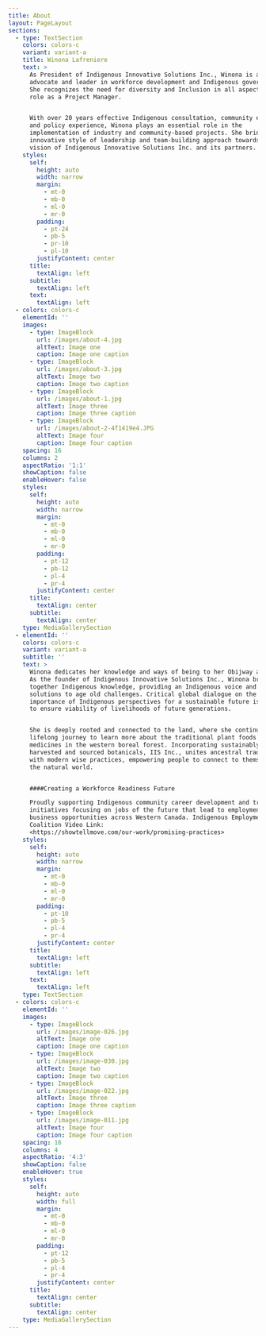```yaml
---
title: About
layout: PageLayout
sections:
  - type: TextSection
    colors: colors-c
    variant: variant-a
    title: Winona Lafreniere
    text: >
      As President of Indigenous Innovative Solutions Inc., Winona is a strong
      advocate and leader in workforce development and Indigenous governance.
      She recognizes the need for diversity and Inclusion in all aspects of her
      role as a Project Manager.


      With over 20 years effective Indigenous consultation, community engagement
      and policy experience, Winona plays an essential role in the
      implementation of industry and community-based projects. She brings an
      innovative style of leadership and team-building approach towards the
      vision of Indigenous Innovative Solutions Inc. and its partners.
    styles:
      self:
        height: auto
        width: narrow
        margin:
          - mt-0
          - mb-0
          - ml-0
          - mr-0
        padding:
          - pt-24
          - pb-5
          - pr-10
          - pl-10
        justifyContent: center
      title:
        textAlign: left
      subtitle:
        textAlign: left
      text:
        textAlign: left
  - colors: colors-c
    elementId: ''
    images:
      - type: ImageBlock
        url: /images/about-4.jpg
        altText: Image one
        caption: Image one caption
      - type: ImageBlock
        url: /images/about-3.jpg
        altText: Image two
        caption: Image two caption
      - type: ImageBlock
        url: /images/about-1.jpg
        altText: Image three
        caption: Image three caption
      - type: ImageBlock
        url: /images/about-2-4f1419e4.JPG
        altText: Image four
        caption: Image four caption
    spacing: 16
    columns: 2
    aspectRatio: '1:1'
    showCaption: false
    enableHover: false
    styles:
      self:
        height: auto
        width: narrow
        margin:
          - mt-0
          - mb-0
          - ml-0
          - mr-0
        padding:
          - pt-12
          - pb-12
          - pl-4
          - pr-4
        justifyContent: center
      title:
        textAlign: center
      subtitle:
        textAlign: center
    type: MediaGallerySection
  - elementId: ''
    colors: colors-c
    variant: variant-a
    subtitle: ''
    text: >
      Winona dedicates her knowledge and ways of being to her Obijway ancestors.
      As the founder of Indigenous Innovative Solutions Inc., Winona brings
      together Indigenous knowledge, providing an Indigenous voice and effective
      solutions to age old challenges. Critical global dialogue on the
      importance of Indigenous perspectives for a sustainable future is required
      to ensure viability of livelihoods of future generations.


      She is deeply rooted and connected to the land, where she continues her
      lifelong journey to learn more about the traditional plant foods and
      medicines in the western boreal forest. Incorporating sustainably
      harvested and sourced botanicals, IIS Inc., unites ancestral traditions
      with modern wise practices, empowering people to connect to themselves and
      the natural world.


      ####Creating a Workforce Readiness Future

      Proudly supporting Indigenous community career development and training
      initiatives focusing on jobs of the future that lead to employment and
      business opportunities across Western Canada. Indigenous Employment
      Coalition Video Link:
      <https://showtellmove.com/our-work/promising-practices>
    styles:
      self:
        height: auto
        width: narrow
        margin:
          - mt-0
          - mb-0
          - ml-0
          - mr-0
        padding:
          - pt-10
          - pb-5
          - pl-4
          - pr-4
        justifyContent: center
      title:
        textAlign: left
      subtitle:
        textAlign: left
      text:
        textAlign: left
    type: TextSection
  - colors: colors-c
    elementId: ''
    images:
      - type: ImageBlock
        url: /images/image-026.jpg
        altText: Image one
        caption: Image one caption
      - type: ImageBlock
        url: /images/image-030.jpg
        altText: Image two
        caption: Image two caption
      - type: ImageBlock
        url: /images/image-022.jpg
        altText: Image three
        caption: Image three caption
      - type: ImageBlock
        url: /images/image-011.jpg
        altText: Image four
        caption: Image four caption
    spacing: 16
    columns: 4
    aspectRatio: '4:3'
    showCaption: false
    enableHover: true
    styles:
      self:
        height: auto
        width: full
        margin:
          - mt-0
          - mb-0
          - ml-0
          - mr-0
        padding:
          - pt-12
          - pb-5
          - pl-4
          - pr-4
        justifyContent: center
      title:
        textAlign: center
      subtitle:
        textAlign: center
    type: MediaGallerySection
---
```

